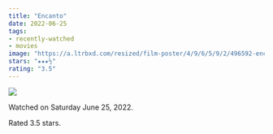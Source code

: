 ```yaml
---
title: "Encanto"
date: 2022-06-25
tags:
- recently-watched
- movies
image: "https://a.ltrbxd.com/resized/film-poster/4/9/6/5/9/2/496592-encanto-0-600-0-900-crop.jpg?v=3fbb07bf26"
stars: "★★★½"
rating: "3.5"
---
```


<div class="letterboxd-movie-data-content">
   <p><img src="https://a.ltrbxd.com/resized/film-poster/4/9/6/5/9/2/496592-encanto-0-600-0-900-crop.jpg?v=3fbb07bf26"/></p> <p>Watched on Saturday June 25, 2022.</p> 
  <p>Rated 3.5 stars.<p>
  <div class="float-clear"></div>
</div>